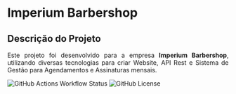 # Imperium Barbershop

## Descrição do Projeto
<p align='justify'>Este projeto foi desenvolvido para a empresa <b>Imperium Barbershop</b>, utilizando diversas tecnologias para criar Website, API Rest e Sistema de Gestão para Agendamentos e Assinaturas mensais.</p>

![GitHub Actions Workflow Status](https://img.shields.io/github/actions/workflow/status/kaka-jaques/barbershop-app/static.yml)
![GitHub License](https://img.shields.io/github/license/kaka-jaques/barbershop-app)
